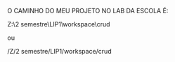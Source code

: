 O CAMINHO DO MEU PROJETO NO LAB DA ESCOLA É:

Z:\2 semestre\LIP1\workspace\crud

ou

/Z/2 semestre/LIP1/workspace/crud
